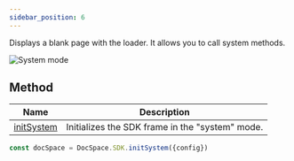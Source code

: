 ```yaml
---
sidebar_position: 6
---
```


Displays a blank page with the loader. It allows you to call system methods.

![System mode](/assets/images/docspace/system-mode.png)

## Method

| Name                                            | Description                                     |
| ----------------------------------------------- | ----------------------------------------------- |
| [initSystem](../methods.md#initsystem) | Initializes the SDK frame in the "system" mode. |

``` ts
const docSpace = DocSpace.SDK.initSystem({config})
```

